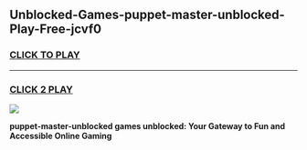 
## Unblocked-Games-puppet-master-unblocked-Play-Free-jcvf0
<h3>
<a href="https://premium76.site?title=puppet-master-unblocked&ref=19M">CLICK TO PLAY</a></h3>
<hr>

<h3>
<a href="https://premium76.site?title=puppet-master-unblocked&ref=19M">CLICK 2 PLAY</a>
  
</h3>

<a href="https://premium76.site?title=puppet-master-unblocked&ref=19M"><img src="https://clearcache.store/games.png"></a>


**puppet-master-unblocked games unblocked: Your Gateway to Fun and Accessible Online Gaming**
